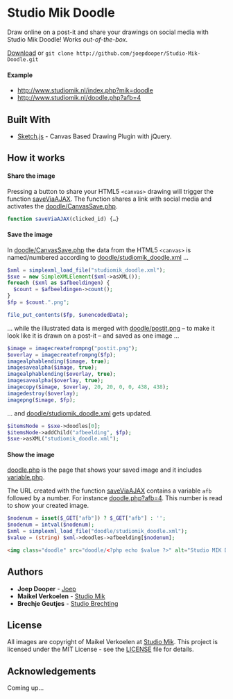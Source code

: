 # Studio Mik Doodle

Draw online on a post-it and share your drawings on social media with Studio Mik Doodle! Works _out-of-the-box_.

[Download](https://github.com/joepdooper/Studio-Mik-Doodle/archive/master.zip) or `git clone http://github.com/joepdooper/Studio-Mik-Doodle.git`

#### Example

* http://www.studiomik.nl/index.php?mik=doodle
* http://www.studiomik.nl/doodle.php?afb=4

## Built With

* [Sketch.js](http://www.jqueryscript.net/demo/Canvas-Based-Drawing-Plugin-with-jQuery-Sketch/) - Canvas Based Drawing Plugin with jQuery.

## How it works

#### Share the image
Pressing a button to share your HTML5 `<canvas>` drawing will trigger the function [saveViaAJAX](https://github.com/joepdooper/Studio-Mik-Doodle/blob/master/script.php). The function shares a link with social media and activates the [doodle/CanvasSave.php](https://github.com/joepdooper/Studio-Mik-Doodle/blob/master/doodle/CanvasSave.php).
```javascript
function saveViaAJAX(clicked_id) {…}
```

#### Save the image
In [doodle/CanvasSave.php](https://github.com/joepdooper/Studio-Mik-Doodle/blob/master/doodle/CanvasSave.php) the data from the HTML5 `<canvas>` is named/numbered according to [doodle/studiomik_doodle.xml](https://github.com/joepdooper/Studio-Mik-Doodle/blob/master/doodle/studiomik_doodle.xml) …
```php
$xml = simplexml_load_file("studiomik_doodle.xml");
$sxe = new SimpleXMLElement($xml->asXML());
foreach ($xml as $afbeeldingen) {
  $count = $afbeeldingen->count();
}
$fp = $count.".png";
```
```php
file_put_contents($fp, $unencodedData);
```

… while the illustrated data is merged with [doodle/postit.png](https://github.com/joepdooper/Studio-Mik-Doodle/blob/master/doodle/postit.png) – to make it look like it is drawn on a post-it – and saved as one image …
```php
$image = imagecreatefrompng("postit.png");
$overlay = imagecreatefrompng($fp);
imagealphablending($image, true);
imagesavealpha($image, true);
imagealphablending($overlay, true);
imagesavealpha($overlay, true);
imagecopy($image, $overlay, 20, 20, 0, 0, 438, 438);
imagedestroy($overlay);
imagepng($image, $fp);
```

… and [doodle/studiomik_doodle.xml](https://github.com/joepdooper/Studio-Mik-Doodle/blob/master/doodle/studiomik_doodle.xml) gets updated.
```php
$itemsNode = $sxe->doodles[0];
$itemsNode->addChild("afbeelding", $fp);
$sxe->asXML("studiomik_doodle.xml");
```

#### Show the image
[doodle.php](https://github.com/joepdooper/Studio-Mik-Doodle/blob/master/doodle.php) is the page that shows your saved image and it includes [variable.php](https://github.com/joepdooper/Studio-Mik-Doodle/blob/master/variable.php).

The URL created with the function [saveViaAJAX](https://github.com/joepdooper/Studio-Mik-Doodle/blob/master/script.php) contains a variable `afb` followed by a number. For instance [doodle.php?afb=4](http://www.studiomik.nl/doodle.php?afb=4). This number is read to show your created image.

```php
$nodenum = isset($_GET["afb"]) ? $_GET["afb"] : '';
$nodenum = intval($nodenum);
$xml = simplexml_load_file("doodle/studiomik_doodle.xml");
$value = (string) $xml->doodles->afbeelding[$nodenum];
```
```html
<img class="doodle" src="doodle/<?php echo $value ?>" alt="Studio MIK Doodle" style="display:<?php echo $display ?>;" />
```

## Authors

* **Joep Dooper** - [Joep](https://github.com/joepdooper)
* **Maikel Verkoelen** - [Studio Mik](http://www.studiomik.nl)
* **Brechje Geutjes** - [Studio Brechting](http://www.brechting.nl)

## License

All images are copyright of Maikel Verkoelen at [Studio Mik](http://www.studiomik.nl).
This project is licensed under the MIT License - see the [LICENSE](LICENSE) file for details.

## Acknowledgements

Coming up…
